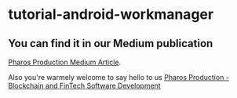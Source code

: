 # tutorial-android-workmanager

## You can find it in our Medium publication
[Pharos Production Medium Article](https://medium.com/pharos-production/workmanager-in-android-application-ca490a307ffa).

Also you're warmely welcome to say hello to us
[Pharos Production - Blockchain and FinTech Software Development](https://pharosproduction.com)
